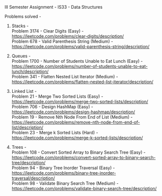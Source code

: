 III Semester Assignment - IS33 - Data Structures

Problems solved - 
1. Stacks - </br>
       Problem 3174 - Clear Digits (Easy) - https://leetcode.com/problems/clear-digits/description/ </br>
       Problem 678 - Valid Parenthesis String (Medium) - https://leetcode.com/problems/valid-parenthesis-string/description/ </br>

2. Queues - </br>
       Problem 1700 - Number of Students Unable to Eat Lunch (Easy) - https://leetcode.com/problems/number-of-students-unable-to-eat-lunch/description/ </br>
       Problem 341 - Flatten Nested List Iterator (Medium) - https://leetcode.com/problems/flatten-nested-list-iterator/description/ </br>

3. Linked List - </br>
       Problem 21 - Merge Two Sorted Lists (Easy) - https://leetcode.com/problems/merge-two-sorted-lists/description/ </br>
       Problem 706 - Design HashMap (Easy) - https://leetcode.com/problems/design-hashmap/description/ </br>
       Problem 19 - Remove Nth Node From End of List (Medium) - https://leetcode.com/problems/remove-nth-node-from-end-of-list/description/ </br>
       Problem 23 - Merge k Sorted Lists (Hard) - https://leetcode.com/problems/merge-k-sorted-lists/description/ </br>

4. Trees - </br>
       Problem 108 - Convert Sorted Array to Binary Search Tree (Easy) - https://leetcode.com/problems/convert-sorted-array-to-binary-search-tree/description/ </br>
       Problem 94 - Binary Tree Inorder Traversal (Easy) - https://leetcode.com/problems/binary-tree-inorder-traversal/description/ </br>
       Problem 98 - Validate Binary Search Tree (Medium) - https://leetcode.com/problems/validate-binary-search-tree/description/ </br>
       
